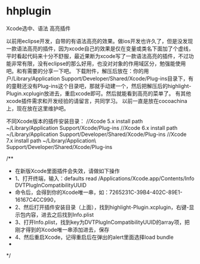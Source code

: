 # hhplugin
Xcode选中、语法 高亮插件

以前用eclipse开发，自带的有语法高亮的效果。做ios开发也许久了，但是没发现一款语法高亮的插件，因为xcode自己的效果是仅在变量或类名下面加了个虚线，平时看起代码来十分不舒服，最近果断为xcode写了一款语法高亮的插件，不过功能非常有限，没有eclipse的那么好用，也没对对象的作用域区分，勉强能使用吧。和有需要的分享一下吧。
下载附件，解压后放在：你的用户/Library/Application Support/Developer/Shared/Xcode/Plug-ins目录下，有的童鞋还没有Plug-ins这个目录吧，那就手动建一个，然后把解压后的highlight-Plugin.xcplugin放进去，重启xcode即可。然后就能看到高亮的菜单了。
有其他xcode插件需求和开发经验的请留言，共同学习。
以前一直是放在cocoachina上，现在放在这里维护吧。

不同Xcode版本的插件安装目录：
//Xcode 5.x  install path ~/Library/Application Support/Xcode/Plug-ins
//Xcode 6.x  install path ~/Library/Application Support/Developer/Shared/Xcode/Plug-ins
//Xcode 7.x  install path ~/Library/Application\ Support/Developer/Shared/Xcode/Plug-ins

/**
 *  在新版Xcode里面插件会失效，请做如下操作
 *  1、打开终端，输入：defaults read /Applications/Xcode.app/Contents/Info DVTPlugInCompatibilityUUID
 *  命令后，会得到你的Xcode唯一串，如：7265231C-39B4-402C-89E1-16167C4CC990，
 *  2、然后打开插件安装目录（上面），找到highlight-Plugin.xcplugin，右键-显示包内容，进去之后找到Info.plist
 *  3、打开Info.plist，找到key为DVTPlugInCompatibilityUUID的array项，把刚才得到的Xcode唯一串添加进去，保存
 *  4、然后重启Xcode，记得重启后在弹出的alert里面选择load bundle
 *
 */
